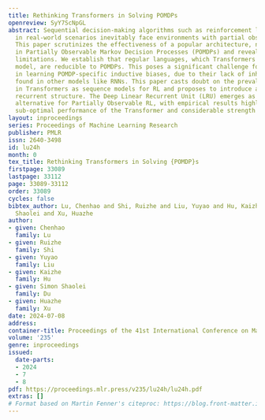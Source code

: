 ```yaml
---
title: Rethinking Transformers in Solving POMDPs
openreview: SyY7ScNpGL
abstract: Sequential decision-making algorithms such as reinforcement learning (RL)
  in real-world scenarios inevitably face environments with partial observability.
  This paper scrutinizes the effectiveness of a popular architecture, namely Transformers,
  in Partially Observable Markov Decision Processes (POMDPs) and reveals its theoretical
  limitations. We establish that regular languages, which Transformers struggle to
  model, are reducible to POMDPs. This poses a significant challenge for Transformers
  in learning POMDP-specific inductive biases, due to their lack of inherent recurrence
  found in other models like RNNs. This paper casts doubt on the prevalent belief
  in Transformers as sequence models for RL and proposes to introduce a point-wise
  recurrent structure. The Deep Linear Recurrent Unit (LRU) emerges as a well-suited
  alternative for Partially Observable RL, with empirical results highlighting the
  sub-optimal performance of the Transformer and considerable strength of LRU.
layout: inproceedings
series: Proceedings of Machine Learning Research
publisher: PMLR
issn: 2640-3498
id: lu24h
month: 0
tex_title: Rethinking Transformers in Solving {POMDP}s
firstpage: 33089
lastpage: 33112
page: 33089-33112
order: 33089
cycles: false
bibtex_author: Lu, Chenhao and Shi, Ruizhe and Liu, Yuyao and Hu, Kaizhe and Du, Simon
  Shaolei and Xu, Huazhe
author:
- given: Chenhao
  family: Lu
- given: Ruizhe
  family: Shi
- given: Yuyao
  family: Liu
- given: Kaizhe
  family: Hu
- given: Simon Shaolei
  family: Du
- given: Huazhe
  family: Xu
date: 2024-07-08
address:
container-title: Proceedings of the 41st International Conference on Machine Learning
volume: '235'
genre: inproceedings
issued:
  date-parts:
  - 2024
  - 7
  - 8
pdf: https://proceedings.mlr.press/v235/lu24h/lu24h.pdf
extras: []
# Format based on Martin Fenner's citeproc: https://blog.front-matter.io/posts/citeproc-yaml-for-bibliographies/
---
```

